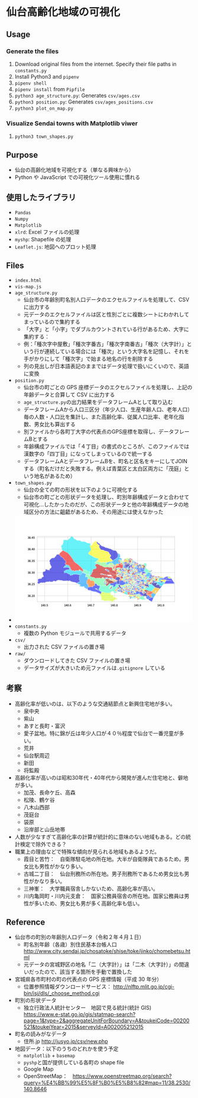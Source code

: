 # 仙台高齢化地域の可視化

## Usage

### Generate the files

1. Download original files from the internet. Specify their file paths in `constants.py`
1. Install Python3 and `pipenv`
1. `pipenv shell`
1. `pipenv install` from `Pipfile`
1. `python3 age_structure.py`: Generates `csv/ages.csv`
1. `python3 position.py`: Generates `csv/ages_positions.csv`
1. `python3 plot_on_map.py`

### Visualize Sendai towns with Matplotlib viwer

1. `python3 town_shapes.py`

## Purpose

- 仙台の高齢化地域を可視化する（単なる興味から）
- Python や JavaScript での可視化ツール使用に慣れる

## 使用したライブラリ

- `Pandas`
- `Numpy`
- `Matplotlib`
- `xlrd`: Excel ファイルの処理
- `myshp`: Shapefile の処理
- `Leaflet.js`: 地図へのプロット処理

## Files

- `index.html`
- `vis-map.js`
- `age_structure.py`
  - 仙台市の年齢別町名別人口データのエクセルファイルを処理して、CSV に出力する
  - 元データのエクセルファイルは区と性別ごとに複数シートにわかれしてまっているので集約する
  - 「大字」と「小字」でダブルカウントされている行があるため、大字に集約する：
  - 例：「種次字中屋敷」「種次字番古」「種次字南番古」「種次（大字計）」という行が連続している場合には「種次」という大字名を記憶し、それを手がかりにして「種次字」で始まる地名の行を削除する
  - 列の見出しが日本語表記のままではデータ処理で扱いにくいので、英語に変換
- `position.py`
  - 仙台市の町ごとの GPS 座標データのエクセルファイルを処理し、上記の年齢データと合算して CSV に出力する
  - `age_structure.py`の出力結果をデータフレームAとして取り込む
  - データフレームAから人口三区分（年少人口、生産年齢人口、老年人口）毎の人数・人口比を集計し、また高齢化率、従属人口比率、老年化指数、男女比も算出する
  - 別ファイルから各町丁大字の代表点のGPS座標を取得し、データフレームBとする
  - 年齢構成ファイルでは「４丁目」の書式のところが、このファイルでは漢数字の「四丁目」になってしまっているので統一する
  - データフレームAとデータフレームBを、町名と区名をキーにしてJOINする（町名だけだと失敗する。例えば青葉区と太白区両方に「茂庭」という地名があるため）
- `town_shapes.py`
  - 仙台の全ての町の形状を以下のように可視化する
  - 仙台市の町ごとの形状データを処理し、町別年齢構成データと合わせて可視化...したかったのだが、この形状データと他の年齢構成データの地域区分の方法に齟齬があるため、その用途には使えなかった
- ![Sendai Town Shapes](./img/sendai_towns.png)
- `constants.py`
  - 複数の Python モジュールで共用するデータ
- `csv/`
  - 出力された CSV ファイルの置き場
- `raw/`
  - ダウンロードしてきた CSV ファイルの置き場
  - データサイズが大きいため元ファイルは`.gitignore` している


## 考察

- 高齢化率が低いのは、以下のような交通結節点と新興住宅地が多い。
  - 泉中央
  - 紫山
  - あすと長町・富沢
  - 愛子盆地。特に錦が丘は年少人口が４０％程度で仙台で一番児童が多い。
  - 荒井
  - 仙台駅周辺
  - 新田
  - 将監殿
- 高齢化率が高いのは昭和30年代・40年代から開発が進んだ住宅地と、僻地が多い。
  - 加茂、長命ケ丘、高森
  - 松陵、鶴ケ谷
  - 八木山西部
  - 茂庭台
  - 袋原
  - 沿岸部と山岳地帯
- 人数が少なすぎて高齢化率の計算が統計的に意味のない地域もある。どの統計検定で除外できる？
- 職業上の理由などで特殊な傾向が見られる地域もあるようだ。
  - 霞目と苦竹：　自衛隊駐屯地の所在地。大半が自衛隊員であるため。男女比も男性がかなり多い。
  - 古城二丁目：　仙台刑務所の所在地。男子刑務所であるため男女比も男性がかなり多い。
  - 三神峯：　大学職員宿舎しかないため、高齢化率が高い。
  - 川内亀岡町・川内元支倉：　国家公務員宿舎の所在地。国家公務員は男性が多いため、男女比も男が多く高齢化率も低い。

## Reference

- 仙台市の町別の年齢別人口データ（令和２年４月１日）
  - 町名別年齢（各歳）別住民基本台帳人口　http://www.city.sendai.jp/chosatoke/shise/toke/jinko/chomebetsu.html
  - 元データの宮城野区の地名「二（大字計）」は「二木（大字計）」の間違いだったので、該当する箇所を手動で置換した
- 宮城県各市町村の町の代表点の GPS 座標情報（平成 30 年分）
  - 位置参照情報ダウンロードサービス： http://nlftp.mlit.go.jp/cgi-bin/isj/dls/_choose_method.cgi
- 町別の形状データ
  - 独立行政法人統計センター　地図で見る統計(統計 GIS)　https://www.e-stat.go.jp/gis/statmap-search?page=1&type=2&aggregateUnitForBoundary=A&toukeiCode=00200521&toukeiYear=2015&serveyId=A002005212015
- 町名の読みがなデータ
  - 住所.jp http://jusyo.jp/csv/new.php
- 地図データ：以下のうちのどれかを使う予定
  - `matplotlib` + `basemap`
  - `pyshp`と国が提供している各町の shape file
  - Google Map
  - OpenStreetMap：　https://www.openstreetmap.org/search?query=%E4%BB%99%E5%8F%B0%E5%B8%82#map=11/38.2530/140.8646
